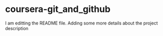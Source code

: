 # coursera-git_and_github
I am editting the README file. Adding some more details about the project description
